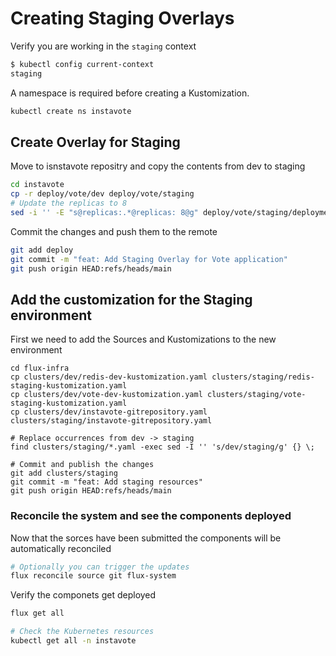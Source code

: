 # Creating Staging Overlays

Verify you are working in the `staging` context

```sh
$ kubectl config current-context
staging
```

A namespace is required before creating a Kustomization.

```sh
kubectl create ns instavote
```

## Create Overlay for Staging

Move to isnstavote repositry and copy the  contents from dev to staging

```sh
cd instavote
cp -r deploy/vote/dev deploy/vote/staging
# Update the replicas to 8
sed -i '' -E "s@replicas:.*@replicas: 8@g" deploy/vote/staging/deployment.yaml
```

Commit the changes and push them to the remote

```sh
git add deploy
git commit -m "feat: Add Staging Overlay for Vote application"
git push origin HEAD:refs/heads/main
```


## Add the customization for the Staging environment

First we need to add the Sources and Kustomizations to the new environment

```
cd flux-infra
cp clusters/dev/redis-dev-kustomization.yaml clusters/staging/redis-staging-kustomization.yaml
cp clusters/dev/vote-dev-kustomization.yaml clusters/staging/vote-staging-kustomization.yaml
cp clusters/dev/instavote-gitrepository.yaml clusters/staging/instavote-gitrepository.yaml

# Replace occurrences from dev -> staging
find clusters/staging/*.yaml -exec sed -I '' 's/dev/staging/g' {} \;

# Commit and publish the changes
git add clusters/staging
git commit -m "feat: Add staging resources"
git push origin HEAD:refs/heads/main
```

### Reconcile the system and see the components deployed

Now that the sorces have been submitted the components will be automatically reconciled

```sh
# Optionally you can trigger the updates
flux reconcile source git flux-system
```

Verify the componets get deployed
```sh
flux get all

# Check the Kubernetes resources
kubectl get all -n instavote
```
